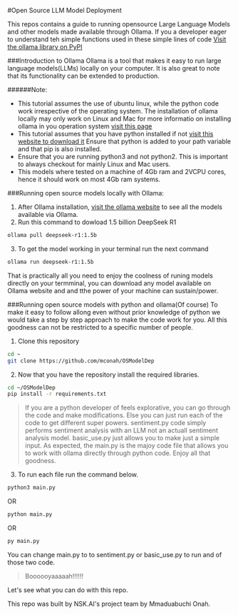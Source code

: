 #Open Source LLM Model Deployment

This repos contains a guide to running opensource Large Language Models and other models made available through Ollama. If you a developer eager to understand teh simple functions used in these simple lines of code [Visit the ollama library on PyPI](https://pypi.org/project/ollama/ "Ollama on PyPI")

###Introduction to Ollama
Ollama is a tool that makes it easy to run large language models(LLMs) locally on your computer. It is also great to note that its functionality can be extended to production. 

######Note:
+ This tutorial assumes the use of ubuntu linux, while the python code work irrespective of the operating system. The installation of ollama locally may only work on Linux and Mac for more informatio on installing ollama in you operation system [visit this page](https://ollama.com/download "Ollama download page")
+ This tutorial assumes that you have python installed if not [visit this website to download it](https://www.python.org/downloads/ "Donwload python here") Ensure that python is added to your path variable and that pip is also installed. 
+ Ensure that you are running python3 and not python2. This is important to always checkout for mainly Linux and Mac users. 
+ This models where tested on a machine of 4Gb ram and 2VCPU cores, hence it should work on most 4Gb ram systems. 

###Running open source models locally with Ollama:
1. After Ollama installation, [visit the ollama website](https://ollama.com/search "Search a gallery of models") to see all the models available via Ollama. 
2. Run this command to dowload 1.5 billion DeepSeek R1
```bash
ollama pull deepseek-r1:1.5b
```

3. To get the model working in your terminal run the next command
```bash
ollama run deepseek-r1:1.5b
```

That is practically all you need to enjoy the coolness of runing models directly on your termminal, you can download any model available on Ollama website and and tthe power of your machine can sustain/power. 

###Running open source models with python and ollama(Of course)
To make it easy to follow allong even without prior knowledge of python we would take a step by step approach to make the code work for you. All this goodness can not be restricted to a specific number of people. 

1. Clone this repository 
```bash
cd ~
git clone https://github.com/mconah/OSModelDep
```

2. Now that you have the repository install the required libraries. 
```bash
cd ~/OSModelDep
pip install -r requirements.txt
```

> If you are a python developer of feels explorative, you can go through the code and make modifications. Else you can just run each of the code to get different super powers. sentiment.py code simply performs sentiment analysis with an LLM not an actuall sentiment analysis model. basic_use.py just allows you to make just a simple input. As expected, the main.py is the majoy code file that allows you to work with ollama directly through python code. Enjoy all that goodness. 

3. To run each file run the command below. 
```bash
python3 main.py
```
OR
```bash
python main.py
```
OR
```bash
py main.py
```

You can change main.py to to sentiment.py or basic_use.py to run and of those two code. 

> Boooooyaaaaah!!!!!!

Let's see what you can do with this repo. 

This repo was built by NSK.AI's project team by Mmaduabuchi Onah. 
